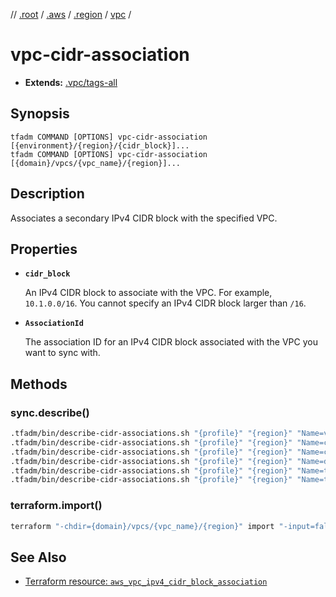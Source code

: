 // [.root] / [.aws] / [.region] / [vpc] /

# vpc-cidr-association

- **Extends:** [.vpc/tags-all](.vpc/tags-all.md)

## Synopsis

```
tfadm COMMAND [OPTIONS] vpc-cidr-association [{environment}/{region}/{cidr_block}]...
tfadm COMMAND [OPTIONS] vpc-cidr-association [{domain}/vpcs/{vpc_name}/{region}]...
```

## Description

Associates a secondary IPv4 CIDR block with the specified VPC.

## Properties

- **`cidr_block`**

  An IPv4 CIDR block to associate with the VPC. For example, `10.1.0.0/16`. You cannot specify an IPv4 CIDR block larger than `/16`.

- **`AssociationId`**

  The association ID for an IPv4 CIDR block associated with the VPC you want to sync with.

## Methods

### sync.describe()

```bash
.tfadm/bin/describe-cidr-associations.sh "{profile}" "{region}" "Name=vpc-id,Values={VpcId}" "Name=tag-key,Values=Name" "Name=is-default,Values=false" || \
.tfadm/bin/describe-cidr-associations.sh "{profile}" "{region}" "Name=cidr-block-association.association-id,Values={AssociationId}" "Name=tag-key,Values=Name" "Name=is-default,Values=false" || \
.tfadm/bin/describe-cidr-associations.sh "{profile}" "{region}" "Name=cidr-block-association.cidr-block,Values={cidr_block}" "Name=tag-key,Values=Name" "Name=is-default,Values=false" || \
.tfadm/bin/describe-cidr-associations.sh "{profile}" "{region}" "Name=dhcp-options-id,Values={DhcpOptionsId}" "Name=tag-key,Values=Name Name=is-default,Values=false" || \
.tfadm/bin/describe-cidr-associations.sh "{profile}" "{region}" "Name=tag:Name,Values={vpc_name}" "Name=is-default,Values=false" || \
.tfadm/bin/describe-cidr-associations.sh "{profile}" "{region}" "Name=tag-key,Values=Name" "Name=is-default,Values=false"
```

### terraform.import()

```bash
terraform "-chdir={domain}/vpcs/{vpc_name}/{region}" import "-input=false" "aws_vpc_ipv4_cidr_block_association.{association_id_}" "{AssociationId}"
```

## See Also

- [Terraform resource: `aws_vpc_ipv4_cidr_block_association`](https://registry.terraform.io/providers/hashicorp/aws/latest/docs/resources/vpc_ipv4_cidr_block_association)

[.aws]: README.md
[.region]: .region.md
[.root]: ../../../.tfadm/resources/README.md
[vpc]: vpc.md
